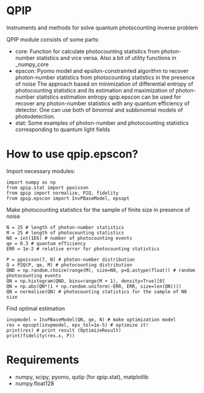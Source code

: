 # QPIP
 Instruments and methods for solve quantum photocounting inverse problem

QPIP module consists of some parts:
- core: Function for calculate photocounting statistics from photon-number statistics and vice versa. Also a bit of utility functions in _numpy_core
- epscon: 
    Pyomo model and epsilon-constrainted algorithm to recover photon-number statistics from photocounting statistics in the presence of noise
    The approach based on minimization of differential entropy of photocounting statistics and its estimation and maximization of photon-number statistics estimation entropy
    qpip.epscon can be used for recover any photon-number statistics with any quantum efficiency of detector.
    One can use both of binomial and subbinomial models of photodetection.
- stat: Some examples of photon-number and photocounting statistics corresponding to quantum light fields

# How to use qpip.epscon?
Import necessary modules:
```
import numpy as np
from qpip.stat import ppoisson
from qpip import normalize, P2Q, fidelity
from qpip.epscon import InvPBaseModel, epsopt
```
Make photocounting statistics for the sample of finite size in presence of noise
```
N = 25 # length of photon-number statistics
M = 25 # length of photocounting statistics
N0 = int(1E6) # number of photocounting events
qe = 0.3 # quantum efficiency
ERR = 1e-2 # relative error for photocounting statistics

P = ppoisson(7, N) # photon-number distribution
Q = P2Q(P, qe, M) # photocounting distribution
QND = np.random.choice(range(M), size=N0, p=Q.astype(float)) # random photocounting events
QN = np.histogram(QND, bins=range(M + 1), density=True)[0] 
QN = np.abs(QN*(1 + np.random.uniform(-ERR, ERR, size=len(QN))))
QN = normalize(QN) # photocounting statistics for the sample of N0 size
```
Find optimal estimation
```
invpmodel = InvPBaseModel(QN, qe, N) # make optimization model
res = epsopt(invpmodel, eps_tol=1e-5) # optimize it!
print(res) # print result (OptimizeResult)
print(fidelity(res.x, P))
```

# Requirements
- numpy, scipy, pyomo, qutip (for qpip.stat), matplotlib
- numpy.float128
